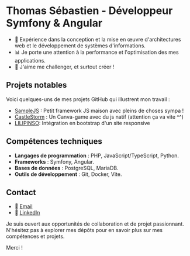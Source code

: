 # Thomas Sébastien - Développeur Symfony & Angular

- 💼 Expérience dans la conception et la mise en œuvre d'architectures web et le développement de systèmes d'informations.
- 📊 Je porte une attention à la performance et l'optimisation des mes applications.
- 🦾 J'aime me challenger, et surtout créer !

## Projets notables

Voici quelques-uns de mes projets GitHub qui illustrent mon travail :

- [SampleJS](https://github.com/SebastienThomasDEV/SimpleJs) : Petit framework JS maison avec pleins de choses sympa !
- [CastleStorm](https://sebastienthomasdev.github.io/CastleStorm/) : Un Canva-game avec du js natif (attention ça va vite ^^)
- [LILIPINSO](https://htmlpreview.github.io/?https://github.com/SebastienThomasDEV/LILIPINSO/blob/main/index.html): Intégration en bootstrap d'un site responsive

## Compétences techniques

- **Langages de programmation** : PHP, JavaScript/TypeScript, Python.
- **Frameworks** : Symfony, Angular.
- **Bases de données** : PostgreSQL, MariaDB.
- **Outils de développement** : Git, Docker, Vite.

## Contact

- 📧 [Email](mailto:sebastienthomaspr@gmail.com)
- 💼 [LinkedIn](https://www.linkedin.com/in/s%C3%A9bastien-thomas-078319241/)

Je suis ouvert aux opportunités de collaboration et de projet passionnant. 
N'hésitez pas à explorer mes dépôts pour en savoir plus sur mes compétences et projets.

Merci !
